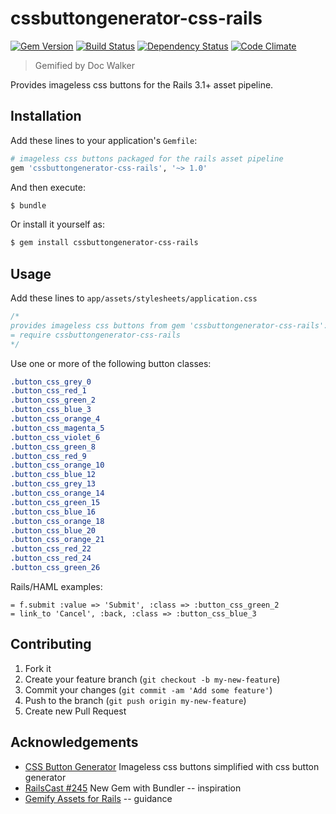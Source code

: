 # cssbuttongenerator-css-rails
[![Gem Version](https://badge.fury.io/rb/cssbuttongenerator-css-rails.png)](http://badge.fury.io/rb/cssbuttongenerator-css-rails)
[![Build Status](https://travis-ci.org/jhx/gem-cssbuttongenerator-css-rails.png?branch=master)](https://travis-ci.org/jhx/gem-cssbuttongenerator-css-rails)
[![Dependency Status](https://gemnasium.com/jhx/gem-cssbuttongenerator-css-rails.png)](https://gemnasium.com/jhx/gem-cssbuttongenerator-css-rails)
[![Code Climate](https://codeclimate.com/github/jhx/gem-cssbuttongenerator-css-rails.png)](https://codeclimate.com/github/jhx/gem-cssbuttongenerator-css-rails)

> Gemified by Doc Walker

Provides imageless css buttons for the Rails 3.1+ asset pipeline.

## Installation

Add these lines to your application's `Gemfile`:

```rb
# imageless css buttons packaged for the rails asset pipeline
gem 'cssbuttongenerator-css-rails', '~> 1.0'
```

And then execute:

```sh
$ bundle
```

Or install it yourself as:

```sh
$ gem install cssbuttongenerator-css-rails
```

## Usage

Add these lines to `app/assets/stylesheets/application.css`

```css
/*
provides imageless css buttons from gem 'cssbuttongenerator-css-rails':
= require cssbuttongenerator-css-rails
*/
```

Use one or more of the following button classes:

```css
.button_css_grey_0
.button_css_red_1
.button_css_green_2
.button_css_blue_3
.button_css_orange_4
.button_css_magenta_5
.button_css_violet_6
.button_css_green_8
.button_css_red_9
.button_css_orange_10
.button_css_blue_12
.button_css_grey_13
.button_css_orange_14
.button_css_green_15
.button_css_blue_16
.button_css_orange_18
.button_css_blue_20
.button_css_orange_21
.button_css_red_22
.button_css_red_24
.button_css_green_26
```

Rails/HAML examples:

```haml
= f.submit :value => 'Submit', :class => :button_css_green_2
= link_to 'Cancel', :back, :class => :button_css_blue_3
```

## Contributing

1. Fork it
2. Create your feature branch (`git checkout -b my-new-feature`)
3. Commit your changes (`git commit -am 'Add some feature'`)
4. Push to the branch (`git push origin my-new-feature`)
5. Create new Pull Request

## Acknowledgements

- [CSS Button Generator](http://www.cssbuttongenerator.com) Imageless css buttons simplified with css button generator
- [RailsCast #245](http://railscasts.com/episodes/245-new-gem-with-bundler) New Gem with Bundler -- inspiration
- [Gemify Assets for Rails](http://prioritized.net/blog/gemify-assets-for-rails/) -- guidance
